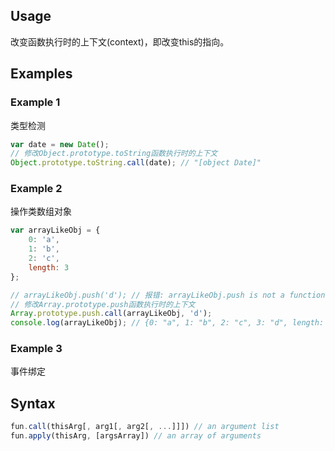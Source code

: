 ## Usage
改变函数执行时的上下文(context)，即改变this的指向。

## Examples

### Example 1
类型检测
```javascript
var date = new Date();
// 修改Object.prototype.toString函数执行时的上下文
Object.prototype.toString.call(date); // "[object Date]"
```

### Example 2
操作类数组对象
```javascript
var arrayLikeObj = {
	0: 'a',
	1: 'b',
	2: 'c',
	length: 3
};

// arrayLikeObj.push('d'); // 报错: arrayLikeObj.push is not a function
// 修改Array.prototype.push函数执行时的上下文
Array.prototype.push.call(arrayLikeObj, 'd');
console.log(arrayLikeObj); // {0: "a", 1: "b", 2: "c", 3: "d", length: 4}
```

### Example 3
事件绑定

## Syntax
```javascript
fun.call(thisArg[, arg1[, arg2[, ...]]]) // an argument list
fun.apply(thisArg, [argsArray]) // an array of arguments
```
